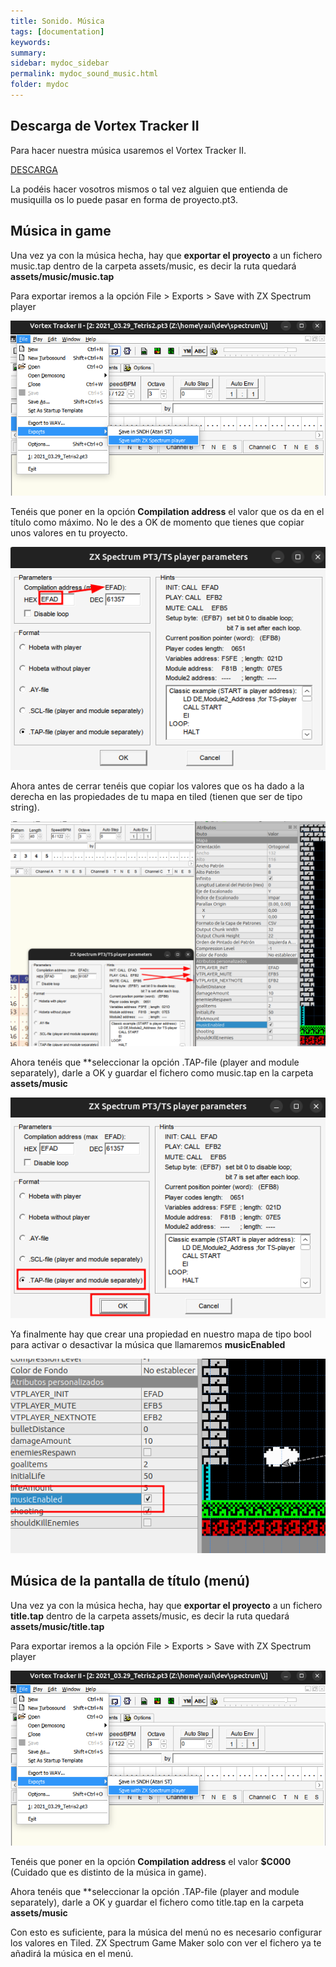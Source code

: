 ```yaml
---
title: Sonido. Música
tags: [documentation]
keywords:
summary: 
sidebar: mydoc_sidebar
permalink: mydoc_sound_music.html
folder: mydoc
---
```


## Descarga de Vortex Tracker II

Para hacer nuestra música usaremos el Vortex Tracker II.

[DESCARGA](https://bulba.untergrund.net/vortex_e.htm)

La podéis hacer vosotros mismos o tal vez alguien que entienda de musiquilla os lo puede pasar en forma de proyecto.pt3.

## Música in game

Una vez ya con la música hecha, hay que **exportar el proyecto** a un fichero music.tap dentro de la carpeta assets/music, es decir la ruta quedará **assets/music/music.tap**

Para exportar iremos a la opción File > Exports > Save with ZX Spectrum player

![](images/vortex_export_menu.png)

Tenéis que poner en la opción **Compilation address** el valor que os da en el título como máximo. No le des a OK de momento que tienes que copiar unos valores en tu proyecto.

![](images/vortex_compilation_address.png)

Ahora antes de cerrar tenéis que copiar los valores que os ha dado a la derecha en las propiedades de tu mapa en tiled (tienen que ser de tipo string).

![](images/vortex_custom_properties.png)

Ahora tenéis que **seleccionar la opción .TAP-file (player and module separately), darle a OK y guardar el fichero como music.tap en la carpeta **assets/music**

![](images/vortex_tap_file.png)

Ya finalmente hay que crear una propiedad en nuestro mapa de tipo bool para activar o desactivar la música que llamaremos **musicEnabled**

![](images/tiled_music_enabled.png)

## Música de la pantalla de título (menú)

Una vez ya con la música hecha, hay que **exportar el proyecto** a un fichero **title.tap** dentro de la carpeta assets/music, es decir la ruta quedará **assets/music/title.tap**

Para exportar iremos a la opción File > Exports > Save with ZX Spectrum player

![](images/vortex_export_menu.png)

Tenéis que poner en la opción **Compilation address** el valor **$C000** (Cuidado que es distinto de la música in game).

Ahora tenéis que **seleccionar la opción .TAP-file (player and module separately), darle a OK y guardar el fichero como title.tap en la carpeta **assets/music**

Con esto es suficiente, para la música del menú no es necesario configurar los valores en Tiled. ZX Spectrum Game Maker solo con ver el fichero ya te añadirá la música en el menú.


